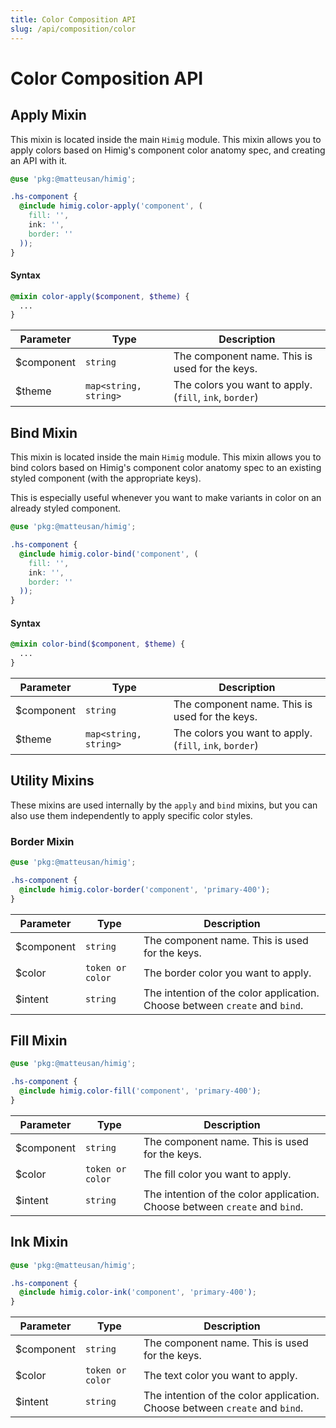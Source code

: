 ```yaml
---
title: Color Composition API
slug: /api/composition/color
---
```

# Color Composition API
## Apply Mixin
This mixin is located inside the main `Himig` module. This mixin allows you to apply colors based on Himig's component
color anatomy spec, and creating an API with it.

```scss
@use 'pkg:@matteusan/himig';

.hs-component {
  @include himig.color-apply('component', (
    fill: '',
    ink: '',
    border: ''
  ));
}
```

#### Syntax

```scss
@mixin color-apply($component, $theme) {
  ...
}
```

| Parameter  | Type                  | Description                                             |
|------------|-----------------------|---------------------------------------------------------|
| $component | `string`              | The component name. This is used for the keys.          |
| $theme     | `map<string, string>` | The colors you want to apply. (`fill`, `ink`, `border`) |

## Bind Mixin
This mixin is located inside the main `Himig` module. This mixin allows you to bind colors based on Himig's component
color anatomy spec to an existing styled component (with the appropriate keys).

This is especially useful whenever you want to make variants in color on an already styled component.

```scss
@use 'pkg:@matteusan/himig';

.hs-component {
  @include himig.color-bind('component', (
    fill: '',
    ink: '',
    border: ''
  ));
}
```

#### Syntax

```scss
@mixin color-bind($component, $theme) {
  ...
}
```

| Parameter  | Type                  | Description                                             |
|------------|-----------------------|---------------------------------------------------------|
| $component | `string`              | The component name. This is used for the keys.          |
| $theme     | `map<string, string>` | The colors you want to apply. (`fill`, `ink`, `border`) |

## Utility Mixins
These mixins are used internally by the `apply` and `bind` mixins, but you can also use them independently to apply specific color styles.

### Border Mixin

```scss
@use 'pkg:@matteusan/himig';

.hs-component {
  @include himig.color-border('component', 'primary-400');
}
```

| Parameter  | Type             | Description                                                                 |
|------------|------------------|-----------------------------------------------------------------------------|
| $component | `string`         | The component name. This is used for the keys.                              |
| $color     | `token or color` | The border color you want to apply.                                         |
| $intent    | `string`         | The intention of the color application. Choose between `create` and `bind`. |

## Fill Mixin

```scss
@use 'pkg:@matteusan/himig';

.hs-component {
  @include himig.color-fill('component', 'primary-400');
}
```

| Parameter  | Type             | Description                                                                 |
|------------|------------------|-----------------------------------------------------------------------------|
| $component | `string`         | The component name. This is used for the keys.                              |
| $color     | `token or color` | The fill color you want to apply.                                           |
| $intent    | `string`         | The intention of the color application. Choose between `create` and `bind`. |

## Ink Mixin

```scss
@use 'pkg:@matteusan/himig';

.hs-component {
  @include himig.color-ink('component', 'primary-400');
}
```

| Parameter  | Type             | Description                                                                 |
|------------|------------------|-----------------------------------------------------------------------------|
| $component | `string`         | The component name. This is used for the keys.                              |
| $color     | `token or color` | The text color you want to apply.                                           |
| $intent    | `string`         | The intention of the color application. Choose between `create` and `bind`. |